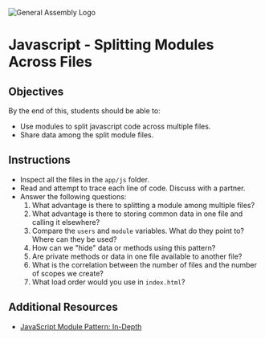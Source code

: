 ![General Assembly Logo](http://i.imgur.com/ke8USTq.png)

# Javascript - Splitting Modules Across Files

## Objectives

By the end of this, students should be able to:

- Use modules to split javascript code across multiple files.
- Share data among the split module files.

## Instructions

- Inspect all the files in the `app/js` folder.
- Read and attempt to trace each line of code. Discuss with a partner.
- Answer the following questions:
  1. What advantage is there to splitting a module among multiple files?
  1. What advantage is there to storing common data in one file and calling it elsewhere?
  1. Compare the `users` and `module` variables. What do they point to? Where can they be used?
  1. How can we "hide" data or methods using this pattern?
  1. Are private methods or data in one file available to another file?
  1. What is the correlation between the number of files and the number of scopes we create?
  1. What load order would you use in `index.html`?


## Additional Resources

- [JavaScript Module Pattern: In-Depth](http://www.adequatelygood.com/JavaScript-Module-Pattern-In-Depth.html)
